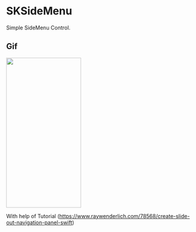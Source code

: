 # SKSideMenu
Simple SideMenu Control.

## Gif
<img src= "https://user-images.githubusercontent.com/6416095/39408553-d05945c4-4bf5-11e8-88ea-716076a4b8a2.gif" width="200" height = "400">


With help of Tutorial (https://www.raywenderlich.com/78568/create-slide-out-navigation-panel-swift) 
